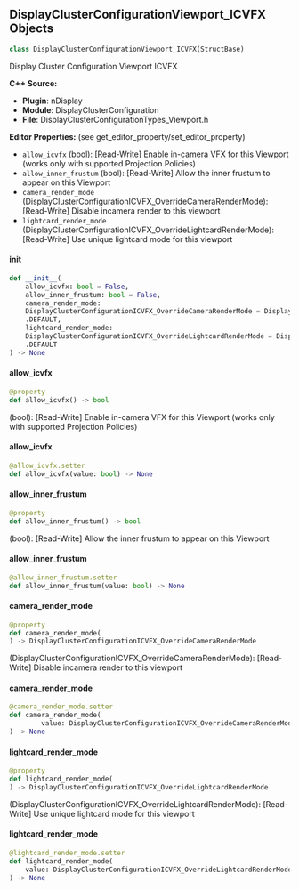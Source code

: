 ## DisplayClusterConfigurationViewport_ICVFX Objects

```python
class DisplayClusterConfigurationViewport_ICVFX(StructBase)
```

Display Cluster Configuration Viewport ICVFX

**C++ Source:**

- **Plugin**: nDisplay
- **Module**: DisplayClusterConfiguration
- **File**: DisplayClusterConfigurationTypes_Viewport.h

**Editor Properties:** (see get_editor_property/set_editor_property)

- ``allow_icvfx`` (bool):  [Read-Write] Enable in-camera VFX for this Viewport (works only with supported Projection Policies)
- ``allow_inner_frustum`` (bool):  [Read-Write] Allow the inner frustum to appear on this Viewport
- ``camera_render_mode`` (DisplayClusterConfigurationICVFX_OverrideCameraRenderMode):  [Read-Write] Disable incamera render to this viewport
- ``lightcard_render_mode`` (DisplayClusterConfigurationICVFX_OverrideLightcardRenderMode):  [Read-Write] Use unique lightcard mode for this viewport

<a id="unreal.DisplayClusterConfigurationViewport_ICVFX.__init__"></a>

#### __init__

```python
def __init__(
    allow_icvfx: bool = False,
    allow_inner_frustum: bool = False,
    camera_render_mode:
    DisplayClusterConfigurationICVFX_OverrideCameraRenderMode = DisplayClusterConfigurationICVFX_OverrideCameraRenderMode
    .DEFAULT,
    lightcard_render_mode:
    DisplayClusterConfigurationICVFX_OverrideLightcardRenderMode = DisplayClusterConfigurationICVFX_OverrideLightcardRenderMode
    .DEFAULT
) -> None
```

<a id="unreal.DisplayClusterConfigurationViewport_ICVFX.allow_icvfx"></a>

#### allow_icvfx

```python
@property
def allow_icvfx() -> bool
```

(bool):  [Read-Write] Enable in-camera VFX for this Viewport (works only with supported Projection Policies)

<a id="unreal.DisplayClusterConfigurationViewport_ICVFX.allow_icvfx"></a>

#### allow_icvfx

```python
@allow_icvfx.setter
def allow_icvfx(value: bool) -> None
```

<a id="unreal.DisplayClusterConfigurationViewport_ICVFX.allow_inner_frustum"></a>

#### allow_inner_frustum

```python
@property
def allow_inner_frustum() -> bool
```

(bool):  [Read-Write] Allow the inner frustum to appear on this Viewport

<a id="unreal.DisplayClusterConfigurationViewport_ICVFX.allow_inner_frustum"></a>

#### allow_inner_frustum

```python
@allow_inner_frustum.setter
def allow_inner_frustum(value: bool) -> None
```

<a id="unreal.DisplayClusterConfigurationViewport_ICVFX.camera_render_mode"></a>

#### camera_render_mode

```python
@property
def camera_render_mode(
) -> DisplayClusterConfigurationICVFX_OverrideCameraRenderMode
```

(DisplayClusterConfigurationICVFX_OverrideCameraRenderMode):  [Read-Write] Disable incamera render to this viewport

<a id="unreal.DisplayClusterConfigurationViewport_ICVFX.camera_render_mode"></a>

#### camera_render_mode

```python
@camera_render_mode.setter
def camera_render_mode(
        value: DisplayClusterConfigurationICVFX_OverrideCameraRenderMode
) -> None
```

<a id="unreal.DisplayClusterConfigurationViewport_ICVFX.lightcard_render_mode"></a>

#### lightcard_render_mode

```python
@property
def lightcard_render_mode(
) -> DisplayClusterConfigurationICVFX_OverrideLightcardRenderMode
```

(DisplayClusterConfigurationICVFX_OverrideLightcardRenderMode):  [Read-Write] Use unique lightcard mode for this viewport

<a id="unreal.DisplayClusterConfigurationViewport_ICVFX.lightcard_render_mode"></a>

#### lightcard_render_mode

```python
@lightcard_render_mode.setter
def lightcard_render_mode(
    value: DisplayClusterConfigurationICVFX_OverrideLightcardRenderMode
) -> None
```

<a id="unreal.DisplayClusterConfigurationViewport_RenderSettings"></a>